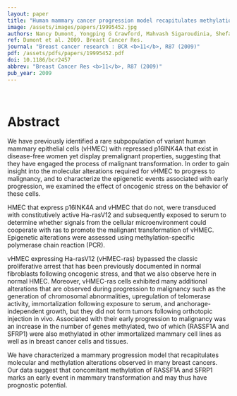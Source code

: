 ```yaml
---
layout: paper
title: "Human mammary cancer progression model recapitulates methylation events associated with breast premalignancy."
image: /assets/images/papers/19995452.jpg
authors: Nancy Dumont, Yongping G Crawford, Mahvash Sigaroudinia, Shefali S Nagrani, Matthew B Wilson, Gertrude C Buehring, Gulisa Turashvili, Samuel Aparicio, Mona L Gauthier, Colleen A Fordyce, Kimberly M McDermott, Thea D Tlsty
ref: Dumont et al. 2009. Breast Cancer Res.
journal: "Breast cancer research : BCR <b>11</b>, R87 (2009)"
pdf: /assets/pdfs/papers/19995452.pdf
doi: 10.1186/bcr2457
abbrev: "Breast Cancer Res <b>11</b>, R87 (2009)"
pub_year: 2009
---
```


<br />
<div data-badge-popover="right" data-badge-type="donut" data-pmid="19995452" data-hide-no-mentions="true" class="altmetric-embed"></div>

# Abstract

We have previously identified a rare subpopulation of variant human mammary epithelial cells (vHMEC) with repressed p16INK4A that exist in disease-free women yet display premalignant properties, suggesting that they have engaged the process of malignant transformation. In order to gain insight into the molecular alterations required for vHMEC to progress to malignancy, and to characterize the epigenetic events associated with early progression, we examined the effect of oncogenic stress on the behavior of these cells.

HMEC that express p16INK4A and vHMEC that do not, were transduced with constitutively active Ha-rasV12 and subsequently exposed to serum to determine whether signals from the cellular microenvironment could cooperate with ras to promote the malignant transformation of vHMEC. Epigenetic alterations were assessed using methylation-specific polymerase chain reaction (PCR).

vHMEC expressing Ha-rasV12 (vHMEC-ras) bypassed the classic proliferative arrest that has been previously documented in normal fibroblasts following oncogenic stress, and that we also observe here in normal HMEC. Moreover, vHMEC-ras cells exhibited many additional alterations that are observed during progression to malignancy such as the generation of chromosomal abnormalities, upregulation of telomerase activity, immortalization following exposure to serum, and anchorage-independent growth, but they did not form tumors following orthotopic injection in vivo. Associated with their early progression to malignancy was an increase in the number of genes methylated, two of which (RASSF1A and SFRP1) were also methylated in other immortalized mammary cell lines as well as in breast cancer cells and tissues.

We have characterized a mammary progression model that recapitulates molecular and methylation alterations observed in many breast cancers. Our data suggest that concomitant methylation of RASSF1A and SFRP1 marks an early event in mammary transformation and may thus have prognostic potential.

